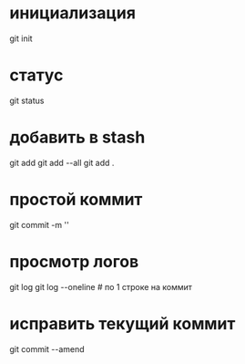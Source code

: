 # инициализация

git init

# статус

git status

# добавить в stash

git add <files>
git add --all
git add .

# простой коммит

git commit -m '<commit name>'

# просмотр логов

git log
git log --oneline # по 1 строке на коммит

# исправить текущий коммит

git commit --amend



